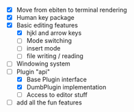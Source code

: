 - [x] Move from ebiten to terminal rendering
- [x] Human key package
- [x] Basic editing features
  - [x] hjkl and arrow keys
  - [ ] Mode switching
  - [ ] insert mode
  - [ ] file writing / reading
- [ ] Windowing system
- [ ] Plugin "api"
  - [x] Base Plugin interface
  - [x] DumbPlugin implementation
  - [ ] Access to editor stuff
- [ ] add all the fun features
